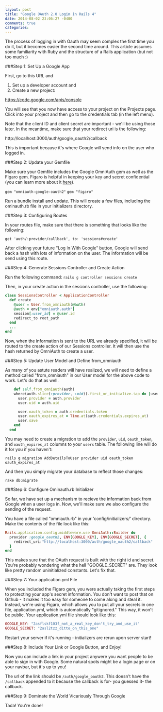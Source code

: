 ```yaml
---
layout: post
title: "Google OAuth 2.0 Login in Rails 4"
date: 2014-08-02 23:06:27 -0400
comments: true
categories: 
---
```


The process of logging in with Oauth may seem complex the first time you do it, but it becomes easier the second time around. This article assumes some familiarity with Ruby and the structure of a Rails application (but not too much :)

<!--More-->

###Step 1: Set Up a Google App

First, go to this URL and 

1) Set up a developer account and
2) Create a new project:

https://code.google.com/apis/console

You will see that you now have access to your project on the Projects page. Click into your project and then go to the credentials tab (in the left menu).

Note that the client ID and client secret are important - we'll be using those later. In the meantime, make sure that your redirect uri is the following:

http://localhost:3000/auth/google_oauth2/callback

This is important because it's where Google will send info on the user who logged in.

###Step 2: Update your Gemfile 

Make sure your Gemfile includes the Google OmniAuth gem as well as the Figaro gem. Figaro is helpful in keeping your key and secret confidential (you can learn more about it [here](http://rubydoc.info/gems/figaro/0.7.0/frames)).

`gem "omniauth-google-oauth2"`
`gem "figaro"`

Run a bundle install and update. This will create a few files, including the ominauth.rb file in your initializers directory.

###Step 3: Configuring Routes

In your routes file, make sure that there is something that looks like the following:

`get 'auth/:provider/callback', to: 'sessions#create'`

After clicking your future "Log In With Google" button, Google will send back a hash with lots of information on the user. The information will be send using this route.

###Step 4: Generate Sessions Controller and Create Action

Run the following command:
`rails g controller sessions create`

Then, in your create action in the sessions controller, use the following:

```ruby
class SessionsController < ApplicationController
  def create
  	@user = User.from_omniauth(@auth)
  	@auth = env["omniauth.auth"]
  	session[:user_id] = @user.id
  	redirect_to root_path
  end
  ...
end
```
Now, when the information is sent to the URL we already specified, it will be routed to the create action of our Sessions controller. It will then use the hash returned by OmniAuth to create a user.

###Step 5: Update User Model and Define from_omniauth

As many of you astute readers will have realized, we will need to define a method called "from_omniauth" in our User model for the above code to work. Let's do that as well.

```ruby
	def self.from_omniauth(auth)
    where(auth.slice(:provider, :uid)).first_or_initialize.tap do |user|
      user.provider = auth.provider
      user.uid = auth.uid

      user.oauth_token = auth.credentials.token
      user.oauth_expires_at = Time.at(auth.credentials.expires_at)
      user.save
    end
  end

```

You may need to create a migration to add the `provider`, `uid`, `oauth_token`, and `oauth_expires_at` columns to your `users` table. The following line will do it for you if you haven't:

`rails g migration AddDetailsToUser provider uid oauth_token oauth_expires_at`

And then you simply migrate your database to reflect those changes:

`rake db:migrate`

###Step 6: Configure Ominauth.rb Initializer

So far, we have set up a mechanism to recieve the information back from Google when a user logs in. Now, we'll make sure we also configure the sending of the request.

You have a file called "omniauth.rb" in your 'config/initializers/' directory. Make the contents of the file look like this:

```ruby
Rails.application.config.middleware.use OmniAuth::Builder do
  provider :google_oauth2, ENV[GOOGLE_KEY], ENV[GOOGLE_SECRET], {
    redirect_uri:"http://localhost:3000/auth/google_oauth2/callback"
  }
end
```
This makes sure that the OAuth request is built with the right id and secret. You're probably wondering what the hell "GOOGLE_SECRET" are. They look like pretty random uninitialized constants. Let's fix that.

###Step 7: Your application.yml File

When you included the Figaro gem, you were actually taking the first steps to protecting your app's secret information. You don't want to post that on Github - it makes it too easy for someone to come along and steal it. Instead, we're using Figaro, which allows you to put all your secrets in one file, application.yml, which is automatically "gitignored." This way, it won't be public. Your application.yml file should look like this:

```ruby
GOOGLE_KEY: "2asflskf103f_not_a_real_key_don't_try_and_use_it"
GOOGLE_SECRET: "2asl2tzz_ditto_on_this_one"
```
Restart your server if it's running - initializers are rerun upon server start!

###Step 8: Include Your Link or Google Button, and Enjoy!

Now you can include a link in your project anywere you want people to be able to sign in with Google. Some natural spots might be a login page or on your navbar, but it's up to you!

The url of the link should be `/auth/google_oauth2`. This doesn't have the `/callback` appended to it because the callback is for- you guessed it- the callback.

###Step 9: Dominate the World Vicariously Through Google

Tada! You're done!









